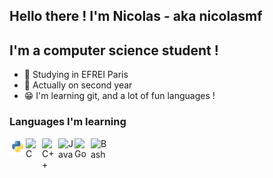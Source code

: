 ## Hello there ! I'm Nicolas - aka nicolasmf

## I'm a computer science student !
- 🏫 Studying in EFREI Paris
- 🎒 Actually on second year
- 😁 I'm learning git, and a lot of fun languages !


### Languages I'm learning 

[<img align="left" alt="Python" width="26px" src="https://raw.githubusercontent.com/github/explore/80688e429a7d4ef2fca1e82350fe8e3517d3494d/topics/python/python.png" />][P]
[<img align="left" alt="C" width="26px" src="https://external-content.duckduckgo.com/iu/?u=http%3A%2F%2Fpngimg.com%2Fuploads%2Fletter_c%2Fletter_c_PNG22.png&f=1&nofb=1" />][C]
[<img align="left" alt="C++" width="26px" src="https://external-content.duckduckgo.com/iu/?u=https%3A%2F%2Fwebforpc.com%2Fwp-content%2Fuploads%2F2018%2F03%2Fc-plus-plus-program-logo-image.png&f=1&nofb=1" />][C++]
[<img align="left" alt="Java" width="26px" src="https://external-content.duckduckgo.com/iu/?u=http%3A%2F%2F2.bp.blogspot.com%2F-dEy1avGvRCc%2FUuuRGq1MUgI%2FAAAAAAAABSM%2FFFWRrdiim8I%2Fs1600%2Fjava-logo.png&f=1&nofb=1" />][J]
[<img align="left" alt="Go" width="26px" src="https://external-content.duckduckgo.com/iu/?u=http%3A%2F%2Fcdn.codesamplez.com%2Fwp-content%2Fuploads%2F2015%2F12%2Fgolang.png&f=1&nofb=1" />][G]
[<img align="left" alt="Bash" width="26px" src="https://external-content.duckduckgo.com/iu/?u=http%3A%2F%2Fwww.mn.uio.no%2Fgeo%2Fenglish%2Fservices%2Fit%2Fhelp%2Fusing-linux%2Fbilder%2Fbash_logo.jpg&f=1&nofb=1" />][B]

[P]: https://www.python.org/
[C]: https://en.wikipedia.org/wiki/C_%28programming_language%29
[C++]: https://en.wikipedia.org/wiki/C%2B%2B
[J]: https://www.java.com/en/
[G]: https://golang.org/
[B]: https://www.gnu.org/software/bash/
